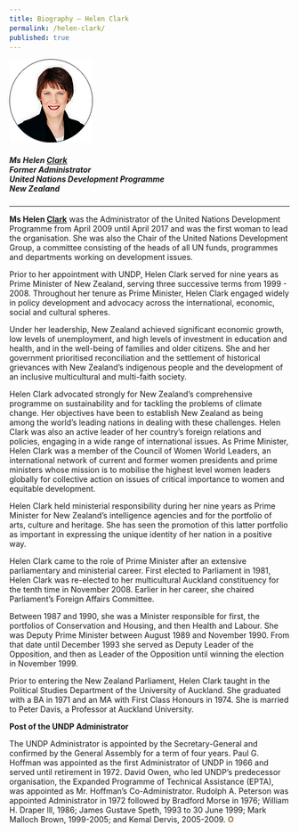 ```yaml
---
title: Biography — Helen Clark
permalink: /helen-clark/
published: true
---
```


<div style="width:150px"><img src="/images/jury/helen-clark.png" alt="Helen Clark" /></div>

##### **Ms Helen <u>Clark</u>** <br> Former Administrator <br> United Nations Development Programme <br> New Zealand

---

**Ms Helen <u>Clark</u>** was the Administrator of the United Nations Development Programme from April 2009 until April 2017 and was the first woman to lead the organisation. She was also the Chair of the United Nations Development Group, a committee consisting of the heads of all UN funds, programmes and departments working on development issues. 

Prior to her appointment with UNDP, Helen Clark served for nine years as Prime Minister of New Zealand, serving three successive terms from 1999 - 2008. Throughout her tenure as Prime Minister, Helen Clark engaged widely in policy development and advocacy across the international, economic, social and cultural spheres. 

Under her leadership, New Zealand achieved significant economic growth, low levels of unemployment, and high levels of investment in education and health, and in the well-being of families and older citizens. She and her government prioritised reconciliation and the settlement of historical grievances with New Zealand’s indigenous people and the development of an inclusive multicultural and multi-faith society. 

Helen Clark advocated strongly for New Zealand’s comprehensive programme on sustainability and for tackling the problems of climate change. Her objectives have been to establish New Zealand as being among the world’s leading nations in dealing with these challenges. Helen Clark was also an active leader of her country’s foreign relations and policies, engaging in a wide range of international issues. As Prime Minister, Helen Clark was a member of the Council of Women World Leaders, an international network of current and former women presidents and prime ministers whose mission is to mobilise the highest level women leaders globally for collective action on issues of critical importance to women and equitable development. 

Helen Clark held ministerial responsibility during her nine years as Prime Minister for New Zealand’s intelligence agencies and for the portfolio of arts, culture and heritage. She has seen the promotion of this latter portfolio as important in expressing the unique identity of her nation in a positive way. 

Helen Clark came to the role of Prime Minister after an extensive parliamentary and ministerial career. First elected to Parliament in 1981, Helen Clark was re-elected to her multicultural Auckland constituency for the tenth time in November 2008. Earlier in her career, she chaired Parliament’s Foreign Affairs Committee. 

Between 1987 and 1990, she was a Minister responsible for first, the portfolios of Conservation and Housing, and then Health and Labour. She was Deputy Prime Minister between August 1989 and November 1990. From that date until December 1993 she served as Deputy Leader of the Opposition, and then as Leader of the Opposition until winning the election in November 1999. 

Prior to entering the New Zealand Parliament, Helen Clark taught in the Political Studies Department of the University of Auckland. She graduated with a BA in 1971 and an MA with First Class Honours in 1974. She is married to Peter Davis, a Professor at Auckland University. 

**Post of the UNDP Administrator** 

The UNDP Administrator is appointed by the Secretary-General and confirmed by the General Assembly for a term of four years. Paul G. Hoffman was appointed as the first Administrator of UNDP in 1966 and served until retirement in 1972. David Owen, who led UNDP’s predecessor organisation, the Expanded Programme of Technical Assistance (EPTA), was appointed as Mr. Hoffman’s Co-Administrator. Rudolph A. Peterson was appointed Administrator in 1972 followed by Bradford Morse in 1976; William H. Draper lll, 1986; James Gustave Speth, 1993 to 30 June 1999; Mark Malloch Brown, 1999-2005; and Kemal Dervis, 2005-2009. **<font color="#967942">O</font>**

